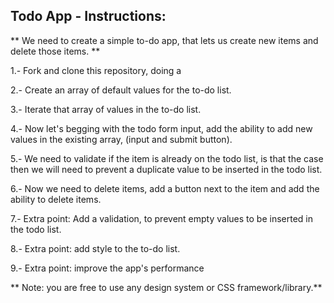 ## Todo App - Instructions:
 **  We need to create a simple to-do app, that lets us create new items and delete those items.
 **

 1.- Fork and clone this repository, doing a 
 
 2.- Create an array of default values for the to-do list.
 
 3.- Iterate that array of values in the to-do list.
 
 4.- Now let's begging with the todo form input, add the ability to add new values in the existing array, (input and submit button).
 
 5.- We need to validate if the item is already on the todo list, is that the case then we will need to prevent a duplicate value to be inserted in the todo list.
 
 6.- Now we need to delete items, add a button next to the item and add the ability to delete items.
 
 7.- Extra point: Add a validation, to prevent empty values to be inserted in the todo list.
 
 8.- Extra point: add style to the to-do list.
 
 9.- Extra point: improve the app's performance
 
 
 **  Note: you are free to use any design system or CSS framework/library.**
 
